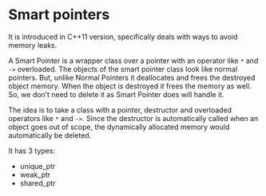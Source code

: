# Smart pointers

It is introduced in C++11 version, specifically deals with ways to avoid memory leaks.  

A Smart Pointer is a wrapper class over a pointer with an operator like `*` and `->` overloaded. The objects of the smart pointer class look like normal pointers. But, unlike Normal Pointers it deallocates and frees the destroyed object memory. When the object is destroyed it frees the memory as well. So, we don’t need to delete it as Smart Pointer does will handle it.

The idea is to take a class with a pointer, destructor and overloaded operators like `*` and `->`. Since the destructor is automatically called when an object goes out of scope, the dynamically allocated memory would automatically be deleted.

It has 3 types:

- unique_ptr  
- weak_ptr  
- shared_ptr  
